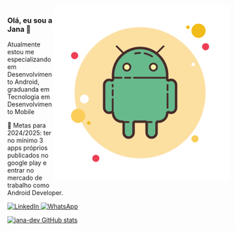 <img src="/androidgit.png" alt="ilustração logo android" min-width="400px" max-width="400px" width="400px" align="right">

### Olá, eu sou a Jana 👋
<p align="left">
  Atualmente estou me especializando em Desenvolvimento Android, graduanda em Tecnologia em Desenvolvimento Mobile
</p>

 🔭 Metas para 2024/2025: ter no mínimo 3 apps próprios publicados no google play e entrar no mercado de trabalho como Android Developer.

  <a href="https://www.linkedin.com/in/janainaktdev/" title="LinkedIn">
    <img src="https://img.shields.io/badge/-Linkedin-0e76a8?style=flat-square&logo=Linkedin&logoColor=white" alt="LinkedIn"/>
  </a>  

  <a href="https://wa.me/5541998244791?text=Ol%C3%A1%2C%20peguei%20seu%20n%C3%BAmero%20no%20github%2C%20podemos%20conversar%3F" title="WhatsApp">
    <img src="https://img.shields.io/badge/-WhatsApp-25d366?style=flat-square&labelColor=25d366&logo=whatsapp&logoColor=white" alt="WhatsApp"/>
  </a>

[![jana-dev GitHub stats](https://github-readme-stats.vercel.app/api?username=jana-dev)](https://github.com/anuraghazra/github-readme-stats)

